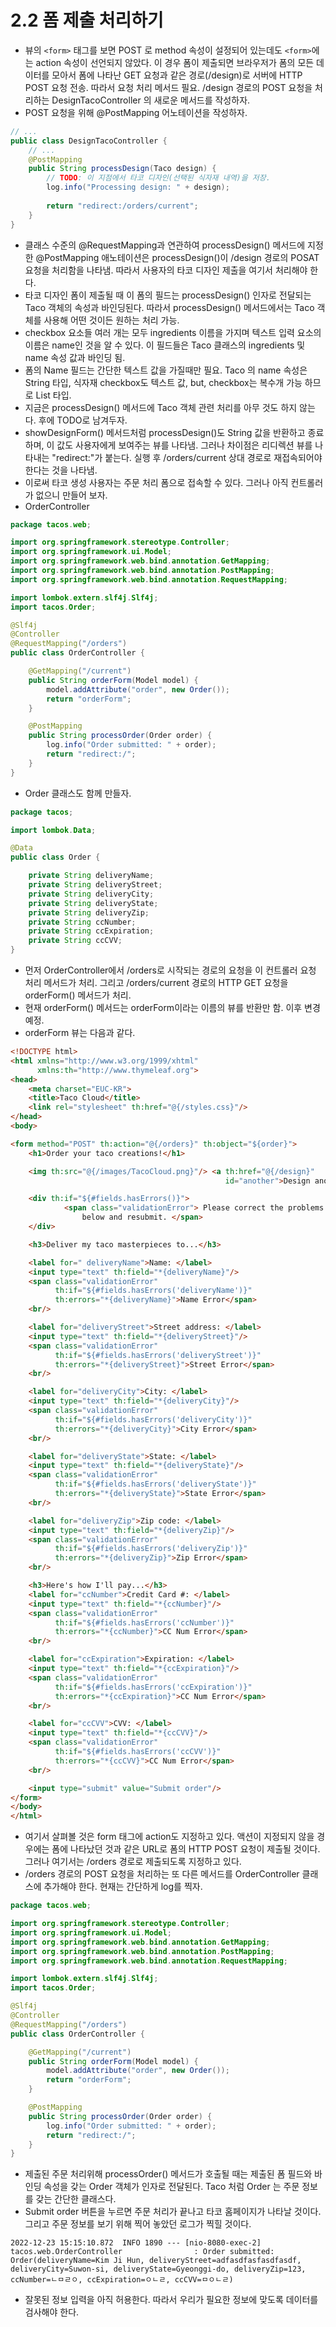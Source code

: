 # 2.2 폼 제출 처리하기
- 뷰의 `<form>` 태그를 보면 POST 로 method 속성이 설정되어 있는데도 `<form>`에는 action 속성이 선언되지 않았다. 이 경우 폼이 제출되면 브라우저가 폼의 모든 데이터를 모아서 폼에 나타난
GET 요청과 같은 경로(/design)로 서버에 HTTP POST 요청 전송. 따라서 요청 처리 메서드 필요. /design 경로의 POST 요청을 처리하는 DesignTacoController 의 새로운 메서드를 작성하자.
- POST 요청을 위해 @PostMapping 어노테이션을 작성하자.
```java
// ...
public class DesignTacoController {
    // ... 
    @PostMapping
    public String processDesign(Taco design) {
        // TODO: 이 지점에서 타코 디자인(선택된 식자재 내역)을 저장.
        log.info("Processing design: " + design);
    
        return "redirect:/orders/current";
    }
}
```
- 클래스 수준의 @RequestMapping과 연관하여 processDesign() 메서드에 지정한 @PostMapping 애노테이션은 processDesign()이 /design 경로의 POSAT 요청을 처리함을 나타냄.
따라서 사용자의 타코 디자인 제출을 여기서 처리해야 한다.
- 타코 디자인 폼이 제출될 때 이 폼의 필드는 processDesign() 인자로 전달되는 Taco 객체의 속성과 바인딩된다. 따라서 processDesign() 메서드에서는 Taco 객체를 사용해 어떤 것이든
원하는 처리 가능.
- checkbox 요소들 여러 개는 모두 ingredients 이름을 가지며 텍스트 입력 요소의 이름은 name인 것을 알 수 있다. 이 필드들은 Taco 클래스의 ingredients 및 name 속성 값과 바인딩 됨.
- 폼의 Name 필드는 간단한 텍스트 값을 가질때만 필요. Taco 의 name 속성은 String 타입, 식자재 checkbox도 텍스트 값, but, checkbox는 복수개 가능 하므로 List<String> 타입.
- 지금은 processDesign() 메서드에 Taco 객체 관련 처리를 아무 것도 하지 않는다. 후에 TODO로 남겨두자.
- showDesignForm() 메서드처럼 processDesign()도 String 값을 반환하고 종료하며, 이 값도 사용자에게 보여주는 뷰를 나타냄. 그러나 차이점은 리디렉션 뷰를 나타내는 "redirect:"가
붙는다. 실행 후 /orders/current 상대 경로로 재접속되어야 한다는 것을 나타냄.
- 이로써 타코 생성 사용자는 주문 처리 폼으로 접속할 수 있다. 그러나 아직 컨트롤러가 없으니 만들어 보자.
- OrderController
```java
package tacos.web;

import org.springframework.stereotype.Controller;
import org.springframework.ui.Model;
import org.springframework.web.bind.annotation.GetMapping;
import org.springframework.web.bind.annotation.PostMapping;
import org.springframework.web.bind.annotation.RequestMapping;

import lombok.extern.slf4j.Slf4j;
import tacos.Order;

@Slf4j
@Controller
@RequestMapping("/orders")
public class OrderController {

	@GetMapping("/current")
	public String orderForm(Model model) {
		model.addAttribute("order", new Order());
		return "orderForm";
	}

	@PostMapping
	public String processOrder(Order order) {
		log.info("Order submitted: " + order);
		return "redirect:/";
	}
}
```
- Order 클래스도 함께 만들자.
```java
package tacos;

import lombok.Data;

@Data
public class Order {

	private String deliveryName;
	private String deliveryStreet;
	private String deliveryCity;
	private String deliveryState;
	private String deliveryZip;
	private String ccNumber;
	private String ccExpiration;
	private String ccCVV;
}
```
- 먼저 OrderController에서 /orders로 시작되는 경로의 요청을 이 컨트롤러 요청 처리 메서드가 처리. 그리고 /orders/current 경로의 HTTP GET 요청을 orderForm() 메서드가 처리.
- 현재 orderForm() 메서드는 orderForm이라는 이름의 뷰를 반환만 함. 이후 변경 예정.
- orderForm 뷰는 다음과 같다.
```html
<!DOCTYPE html>
<html xmlns="http://www.w3.org/1999/xhtml"
      xmlns:th="http://www.thymeleaf.org">
<head>
    <meta charset="EUC-KR">
    <title>Taco Cloud</title>
    <link rel="stylesheet" th:href="@{/styles.css}"/>
</head>
<body>

<form method="POST" th:action="@{/orders}" th:object="${order}">
    <h1>Order your taco creations!</h1>

    <img th:src="@{/images/TacoCloud.png}"/> <a th:href="@{/design}"
                                                id="another">Design another taco</a><br/>

    <div th:if="${#fields.hasErrors()}">
			<span class="validationError"> Please correct the problems
				below and resubmit. </span>
    </div>

    <h3>Deliver my taco masterpieces to...</h3>

    <label for=" deliveryName">Name: </label>
    <input type="text" th:field="*{deliveryName}"/>
    <span class="validationError"
          th:if="${#fields.hasErrors('deliveryName')}"
          th:errors="*{deliveryName}">Name Error</span>
    <br/>

    <label for="deliveryStreet">Street address: </label>
    <input type="text" th:field="*{deliveryStreet}"/>
    <span class="validationError"
          th:if="${#fields.hasErrors('deliveryStreet')}"
          th:errors="*{deliveryStreet}">Street Error</span>
    <br/>

    <label for="deliveryCity">City: </label>
    <input type="text" th:field="*{deliveryCity}"/>
    <span class="validationError"
          th:if="${#fields.hasErrors('deliveryCity')}"
          th:errors="*{deliveryCity}">City Error</span>
    <br/>

    <label for="deliveryState">State: </label>
    <input type="text" th:field="*{deliveryState}"/>
    <span class="validationError"
          th:if="${#fields.hasErrors('deliveryState')}"
          th:errors="*{deliveryState}">State Error</span>
    <br/>

    <label for="deliveryZip">Zip code: </label>
    <input type="text" th:field="*{deliveryZip}"/>
    <span class="validationError"
          th:if="${#fields.hasErrors('deliveryZip')}"
          th:errors="*{deliveryZip}">Zip Error</span>
    <br/>

    <h3>Here's how I'll pay...</h3>
    <label for="ccNumber">Credit Card #: </label>
    <input type="text" th:field="*{ccNumber}"/>
    <span class="validationError"
          th:if="${#fields.hasErrors('ccNumber')}"
          th:errors="*{ccNumber}">CC Num Error</span>
    <br/>

    <label for="ccExpiration">Expiration: </label>
    <input type="text" th:field="*{ccExpiration}"/>
    <span class="validationError"
          th:if="${#fields.hasErrors('ccExpiration')}"
          th:errors="*{ccExpiration}">CC Num Error</span>
    <br/>

    <label for="ccCVV">CVV: </label>
    <input type="text" th:field="*{ccCVV}"/>
    <span class="validationError"
          th:if="${#fields.hasErrors('ccCVV')}"
          th:errors="*{ccCVV}">CC Num Error</span>
    <br/>

    <input type="submit" value="Submit order"/>
</form>
</body>
</html>
```
- 여기서 살펴볼 것은 form 태그에 action도 지정하고 있다. 액션이 지정되지 않을 경우에는 폼에 나타났던 것과 같은 URL로 폼의 HTTP POST 요청이 제출될 것이다. 그러나 여기서는 /orders
경로로 제출되도록 지정하고 있다.
- /orders 경로의 POST 요청을 처리하는 또 다른 메서드를 OrderController 클래스에 추가해야 한다. 현재는 간단하게 log를 찍자.
```java
package tacos.web;

import org.springframework.stereotype.Controller;
import org.springframework.ui.Model;
import org.springframework.web.bind.annotation.GetMapping;
import org.springframework.web.bind.annotation.PostMapping;
import org.springframework.web.bind.annotation.RequestMapping;

import lombok.extern.slf4j.Slf4j;
import tacos.Order;

@Slf4j
@Controller
@RequestMapping("/orders")
public class OrderController {

	@GetMapping("/current")
	public String orderForm(Model model) {
		model.addAttribute("order", new Order());
		return "orderForm";
	}

	@PostMapping
	public String processOrder(Order order) {
		log.info("Order submitted: " + order);
		return "redirect:/";
	}
}
```
- 제출된 주문 처리위해 processOrder() 메서드가 호출될 때는 제출된 폼 필드와 바인딩 속성을 갖는 Order 객체가 인자로 전달된다. Taco 처럼 Order 는 주문 정보를 갖는 간단한 클래스다.
- Submit order 버튼을 누르면 주문 처리가 끝나고 타코 홈페이지가 나타날 것이다. 그리고 주문 정보를 보기 위해 찍어 놓았던 로그가 찍힐 것이다. 
```text
2022-12-23 15:15:10.872  INFO 1890 --- [nio-8080-exec-2] tacos.web.OrderController                : Order submitted: Order(deliveryName=Kim Ji Hun, deliveryStreet=adfasdfasfasdfasdf, deliveryCity=Suwon-si, deliveryState=Gyeonggi-do, deliveryZip=123, ccNumber=ㄴㅁㄹㅇ, ccExpiration=ㅇㄴㄹ, ccCVV=ㅁㅇㄴㄹ)
```
- 잘못된 정보 입력을 아직 허용한다. 따라서 우리가 필요한 정보에 맞도록 데이터를 검사해야 한다.

